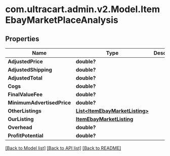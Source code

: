 # com.ultracart.admin.v2.Model.ItemEbayMarketPlaceAnalysis
## Properties

Name | Type | Description | Notes
------------ | ------------- | ------------- | -------------
**AdjustedPrice** | **double?** |  | [optional] 
**AdjustedShipping** | **double?** |  | [optional] 
**AdjustedTotal** | **double?** |  | [optional] 
**Cogs** | **double?** |  | [optional] 
**FinalValueFee** | **double?** |  | [optional] 
**MinimumAdvertisedPrice** | **double?** |  | [optional] 
**OtherListings** | [**List&lt;ItemEbayMarketListing&gt;**](ItemEbayMarketListing.md) |  | [optional] 
**OurListing** | [**ItemEbayMarketListing**](ItemEbayMarketListing.md) |  | [optional] 
**Overhead** | **double?** |  | [optional] 
**ProfitPotential** | **double?** |  | [optional] 

[[Back to Model list]](../README.md#documentation-for-models) [[Back to API list]](../README.md#documentation-for-api-endpoints) [[Back to README]](../README.md)

